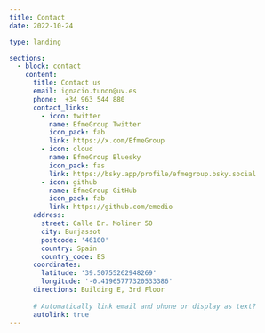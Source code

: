 ```yaml
---
title: Contact
date: 2022-10-24

type: landing

sections:
  - block: contact
    content:
      title: Contact us
      email: ignacio.tunon@uv.es
      phone:  +34 963 544 880
      contact_links:
        - icon: twitter
          name: EfmeGroup Twitter
          icon_pack: fab
          link: https://x.com/EfmeGroup
        - icon: cloud
          name: EfmeGroup Bluesky
          icon_pack: fas
          link: https://bsky.app/profile/efmegroup.bsky.social
        - icon: github
          name: EfmeGroup GitHub
          icon_pack: fab
          link: https://github.com/emedio
      address:
        street: Calle Dr. Moliner 50
        city: Burjassot
        postcode: '46100'
        country: Spain
        country_code: ES
      coordinates:
        latitude: '39.50755262948269'
        longitude: '-0.41965777320533386'
      directions: Building E, 3rd Floor
    
      # Automatically link email and phone or display as text?
      autolink: true
---
```

